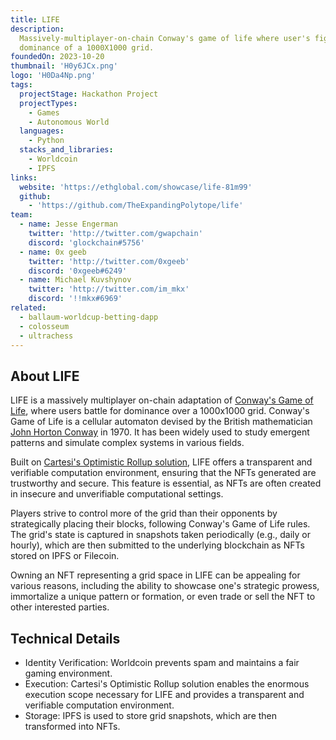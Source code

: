 ```yaml
---
title: LIFE
description:
  Massively-multiplayer-on-chain Conway's game of life where user's fight for
  dominance of a 1000X1000 grid.
foundedOn: 2023-10-20
thumbnail: 'H0y6JCx.png'
logo: 'H0Da4Np.png'
tags:
  projectStage: Hackathon Project
  projectTypes:
    - Games
    - Autonomous World
  languages:
    - Python
  stacks_and_libraries:
    - Worldcoin
    - IPFS
links:
  website: 'https://ethglobal.com/showcase/life-81m99'
  github:
    - 'https://github.com/TheExpandingPolytope/life'
team:
  - name: Jesse Engerman
    twitter: 'http://twitter.com/gwapchain'
    discord: 'glockchain#5756'
  - name: 0x geeb
    twitter: 'http://twitter.com/0xgeeb'
    discord: '0xgeeb#6249'
  - name: Michael Kuvshynov
    twitter: 'http://twitter.com/im_mkx'
    discord: '!!mkx#6969'
related:
  - ballaum-worldcup-betting-dapp
  - colosseum
  - ultrachess
---
```


## About LIFE

LIFE is a massively multiplayer on-chain adaptation of
[Conway's Game of Life](https://en.wikipedia.org/wiki/Conway's_Game_of_Life),
where users battle for dominance over a 1000x1000 grid. Conway's Game of Life is
a cellular automaton devised by the British mathematician
[John Horton Conway](https://en.wikipedia.org/wiki/John_Horton_Conway) in 1970.
It has been widely used to study emergent patterns and simulate complex systems
in various fields.

Built on
[Cartesi's Optimistic Rollup solution](https://docs.cartesi.io/cartesi-rollups/overview/),
LIFE offers a transparent and verifiable computation environment, ensuring that
the NFTs generated are trustworthy and secure. This feature is essential, as
NFTs are often created in insecure and unverifiable computational settings.

Players strive to control more of the grid than their opponents by strategically
placing their blocks, following Conway's Game of Life rules. The grid's state is
captured in snapshots taken periodically (e.g., daily or hourly), which are then
submitted to the underlying blockchain as NFTs stored on IPFS or Filecoin.

Owning an NFT representing a grid space in LIFE can be appealing for various
reasons, including the ability to showcase one's strategic prowess, immortalize
a unique pattern or formation, or even trade or sell the NFT to other interested
parties.

## Technical Details

- Identity Verification: Worldcoin prevents spam and maintains a fair gaming
  environment.
- Execution: Cartesi's Optimistic Rollup solution enables the enormous execution
  scope necessary for LIFE and provides a transparent and verifiable computation
  environment.
- Storage: IPFS is used to store grid snapshots, which are then transformed into
  NFTs.
